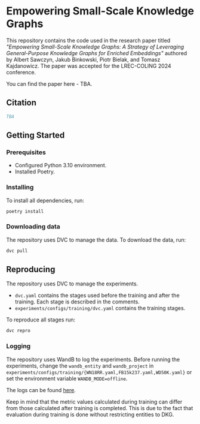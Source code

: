 # Empowering Small-Scale Knowledge Graphs

This repository contains the code used in the research paper titled 
*"Empowering Small-Scale Knowledge Graphs: A Strategy of
Leveraging General-Purpose Knowledge Graphs for Enriched Embeddings"* 
authored by Albert Sawczyn, Jakub Binkowski, Piotr Bielak, and Tomasz Kajdanowicz. 
The paper was accepted for the LREC-COLING 2024 conference.

You can find the paper here - TBA.

## Citation

```bibtex
TBA
```

## Getting Started

### Prerequisites

* Configured Python 3.10 environment.
* Installed Poetry.

### Installing

To install all dependencies, run:

```bash
poetry install 
```

### Downloading data

The repository uses DVC to manage the data. To download the data, run:

```bash
dvc pull
```

## Reproducing

The repository uses DVC to manage the experiments. 
* `dvc.yaml` contains the stages used before the training and after the training. Each stage is described in the comments.
* `experiments/configs/training/dvc.yaml` contains the training stages.  

To reproduce all stages run:

```bash
dvc repro
```

### Logging

The repository uses WandB to log the experiments. Before running the experiments, change the 
`wandb_entity` and `wandb_project` in 
`experiments/configs/training/{WN18RR.yaml,FB15k237.yaml,WD50K.yaml}` or set the environment 
variable `WANDB_MODE=offline`.

The logs can be found [here](https://wandb.ai/graph-ml-lab-wust/empowering-small-scale-kg).

Keep in mind that the metric values calculated during training can differ from those calculated
after training is completed. This is due to the fact that evaluation during training
is done without restricting entities to DKG.
